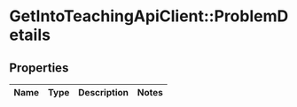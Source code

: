# GetIntoTeachingApiClient::ProblemDetails

## Properties
Name | Type | Description | Notes
------------ | ------------- | ------------- | -------------

